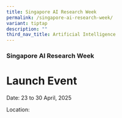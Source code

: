 ```yaml
---
title: Singapore AI Research Week
permalink: /singapore-ai-research-week/
variant: tiptap
description: ""
third_nav_title: Artificial Intelligence
---
```

<h3>Singapore AI Research Week </h3>
<h1>Launch Event</h1>
<p>Date: 23 to 30 April, 2025</p>
<p>Location:</p>
<p></p>